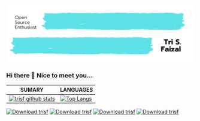 <img src="https://raw.githubusercontent.com/trisfaizal/trisfaizal/master/banner.png"/>

### Hi there 👋 Nice to meet you... 

| **SUMARY**                                                                                                                                              | **LANGUAGES**                                                                                                                                         |
| ------------------------------------------------------------------------------------------------------------------------------------------------------- | ----------------------------------------------------------------------------------------------------------------------------------------------------- |
| [![trisf github stats](https://github-readme-stats.vercel.app/api?username=trisfaizal&show_icons=true)](https://github.com/trisfaizal/github-readme-stats) | [![Top Langs](https://github-readme-stats.vercel.app/api/top-langs/?username=trisfaizal&layout=compact)](https://github.com/trisfaizal/github-readme-stats) |

[![Download trisf](https://img.shields.io/sourceforge/dt/trisf.svg)](https://sourceforge.net/projects/trisf/files/latest/download) 
[![Download trisf](https://img.shields.io/sourceforge/dm/trisf.svg)](https://sourceforge.net/projects/trisf/files/latest/download) 
[![Download trisf](https://img.shields.io/sourceforge/dw/trisf.svg)](https://sourceforge.net/projects/trisf/files/latest/download)
[![Download trisf](https://img.shields.io/sourceforge/dd/trisf.svg)](https://sourceforge.net/projects/trisf/files/latest/download)

<!--
**trisfaizal/trisfaizal** is a ✨ _special_ ✨ repository because its `README.md` (this file) appears on your GitHub profile.

Here are some ideas to get you started:

- 🔭 I’m currently working on ...
- 🌱 I’m currently learning ...
- 👯 I’m looking to collaborate on ...
- 🤔 I’m looking for help with ...
- 💬 Ask me about ...
- 📫 How to reach me: ...
- 😄 Pronouns: ...
- ⚡ Fun fact: ...
-->
